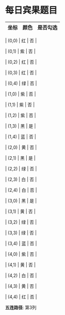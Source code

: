 # 每日宾果题目

| 坐标  | 颜色 | 是否勾选 |
|-------|------|----------|


| (0,0) | 红 | 否 |

| (0,1) | 紫 | 否 |

| (0,2) | 红 | 否 |

| (0,3) | 红 | 否 |

| (0,4) | 绿 | 否 |



| (1,0) | 紫 | 否 |

| (1,1) | 紫 | 否 |

| (1,2) | 紫 | 否 |

| (1,3) | 黑 | 是 |

| (1,4) | 蓝 | 否 |



| (2,0) | 黄 | 否 |

| (2,1) | 黑 | 是 |

| (2,2) | 绿 | 否 |

| (2,3) | 白 | 否 |

| (2,4) | 白 | 否 |



| (3,0) | 黑 | 是 |

| (3,1) | 黄 | 否 |

| (3,2) | 绿 | 否 |

| (3,3) | 绿 | 否 |

| (3,4) | 蓝 | 否 |



| (4,0) | 紫 | 否 |

| (4,1) | 黄 | 否 |

| (4,2) | 白 | 否 |

| (4,3) | 黄 | 否 |

| (4,4) | 红 | 否 |



**五连路径**: 第3列